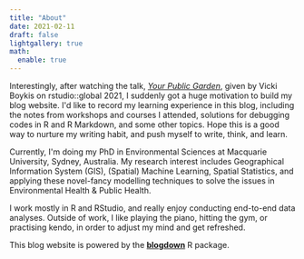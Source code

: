 ```yaml
---
title: "About"
date: 2021-02-11
draft: false
lightgallery: true
math:
  enable: true
---
```


Interestingly, after watching the talk, [_Your Public Garden_](https://rstudio.com/resources/rstudioglobal-2021/your-public-garden/), given by Vicki Boykis on rstudio::global 2021, I suddenly got a huge motivation to build my blog website.
I'd like to record my learning experience in this blog, including the notes from workshops and courses I attended, solutions for debugging codes in R and R Markdown, and some other topics. 
Hope this is a good way to nurture my writing habit, and push myself to write, think, and learn.

Currently, I'm doing my PhD in Environmental Sciences at Macquarie University, Sydney, Australia. 
My research interest includes Geographical Information System (GIS), (Spatial) Machine Learning, Spatial Statistics, and applying these novel-fancy modelling techniques to solve the issues in Environmental Health & Public Health.

I work mostly in R and RStudio, and really enjoy conducting end-to-end data analyses.
Outside of work, I like playing the piano, hitting the gym, or practising kendo, in order to adjust my mind and get refreshed. 

This blog website is powered by the [**blogdown**](https://github.com/rstudio/blogdown) R package.
